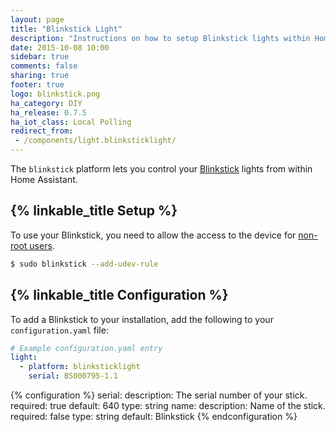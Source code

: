```yaml
---
layout: page
title: "Blinkstick Light"
description: "Instructions on how to setup Blinkstick lights within Home Assistant."
date: 2015-10-08 10:00
sidebar: true
comments: false
sharing: true
footer: true
logo: blinkstick.png
ha_category: DIY
ha_release: 0.7.5
ha_iot_class: Local Polling
redirect_from:
 - /components/light.blinksticklight/
---
```



The `blinkstick` platform lets you control your [Blinkstick](https://www.blinkstick.com/) lights from within Home Assistant.

## {% linkable_title Setup %}

To use your Blinkstick, you need to allow the access to the device for [non-root users](https://github.com/arvydas/blinkstick-python#permission-problems-in-linux-and-mac-os-x).

```bash
$ sudo blinkstick --add-udev-rule
```

## {% linkable_title Configuration %}

To add a Blinkstick to your installation, add the following to your `configuration.yaml` file:

```yaml
# Example configuration.yaml entry
light:
  - platform: blinksticklight
    serial: BS000795-1.1
```

{% configuration %}
serial:
  description: The serial number of your stick.
  required: true
  default: 640
  type: string
name:
  description: Name of the stick.
  required: false
  type: string
  default: Blinkstick
{% endconfiguration %}

